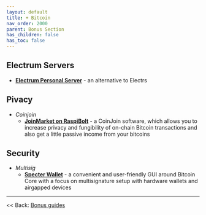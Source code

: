 ```yaml
---
layout: default
title: + Bitcoin
nav_order: 2000
parent: Bonus Section
has_children: false
has_toc: false
---
```


## Electrum Servers
* **[Electrum Personal Server](electrum-personal-server.md)** - an alternative to Electrs

## Pivacy
* *Coinjoin*
  * **[JoinMarket on RaspiBolt](https://github.com/kristapsk/raspibolt-extras/blob/master/joinmarket.md)** - a CoinJoin software, which allows you to increase privacy and fungibility of on-chain Bitcoin transactions and also get a little passive income from your bitcoins

## Security
* *Multisig*
  * **[Specter Wallet](specter-desktop.md)** - a convenient and user-friendly GUI around Bitcoin Core with a focus on multisignature setup with hardware wallets and airgapped devices

---

<< Back: [Bonus guides](../../bonus-section.md)
